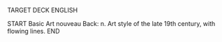 TARGET DECK
ENGLISH

START
Basic
Art nouveau
Back: n. Art style of the late 19th century, with flowing lines.
END
